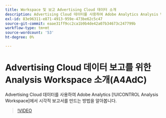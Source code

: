 ```yaml
---
title: Workspace 및 보고 Advertising Cloud 데이터 소개
description: Advertising Cloud 데이터를 사용하여 Adobe Analytics Analysis Workspace에서 시각적 보고서를 만드는 방법을 알아봅니다.
exl-id: 83e96311-e871-4913-959e-473be62c5c47
source-git-commit: eaae31ff9cc2ca1b9b4de42a07b34673c247799b
workflow-type: tm+mt
source-wordcount: '53'
ht-degree: 0%

---
```


# Advertising Cloud 데이터 보고를 위한 Analysis Workspace 소개(A4AdC)

Advertising Cloud 데이터를 사용하여 Adobe Analytics [!UICONTROL Analysis Workspace]에서 시각적 보고서를 만드는 방법을 알아봅니다.

>[!VIDEO](https://video.tv.adobe.com/v/33492)
